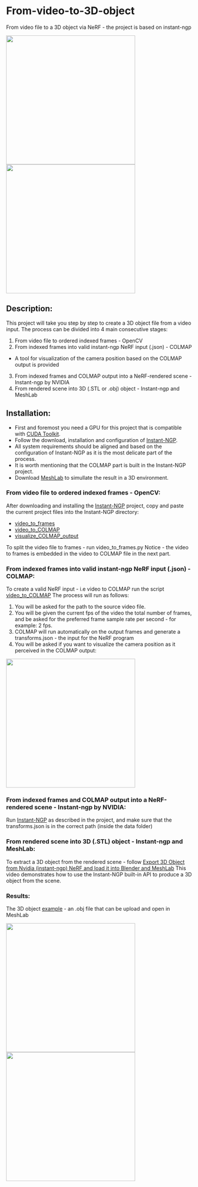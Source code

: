 # From-video-to-3D-object
From video file to a 3D object via NeRF  - the project is based on instant-ngp
<p float="center">
  <a >
    <img src="data/meta data/DroneAruco-gif.gif" width="350" />
  </a>
  <a >
    <img src="data/meta data/MeshLabres-gif.gif" width="350" />
  </a>
</p>

## Description:
This project will take you step by step to create a 3D object file from a video input.
The process can be divided into 4 main consecutive stages:
1. From video file to ordered indexed frames - OpenCV
2. From indexed frames into valid instant-ngp NeRF input (.json) - COLMAP 
  - A tool for visualization of the camera position based on the COLMAP output is provided
3. From indexed frames and COLMAP output into a NeRF-rendered scene - Instant-ngp by NVIDIA
4. From rendered scene into 3D (.STL or .obj) object - Instant-ngp and MeshLab


## Installation:
- First and foremost you need a GPU for this project that is compatible with [CUDA Toolkit](https://developer.nvidia.com/cuda-toolkit).
- Follow the download, installation and configuration of [Instant-NGP](https://github.com/NVlabs/instant-ngp).
- All system requirements should be aligned and based on the configuration of Instant-NGP as it is the most delicate part of the process.
- It is worth mentioning that the COLMAP part is built in the Instant-NGP project.
- Download [MeshLab](https://www.meshlab.net/) to simullate the result in a 3D environment.

### From video file to ordered indexed frames - OpenCV:
After downloading and installing the [Instant-NGP](https://github.com/NVlabs/instant-ngp) project, copy and paste the current project files into the Instant-NGP directory:
* [video_to_frames](video_to_frames.py)
* [video_to_COLMAP](video_to_COLMAP.py)
* [visualize_COLMAP_output](visualize_COLMAP_output.py)
  
To split the video file to frames - run video_to_frames.py
Notice - the video to frames is embedded in the video to COLMAP file in the next part.
### From indexed frames into valid instant-ngp NeRF input (.json) - COLMAP:
To create a valid NeRF input - i.e video to COLMAP run the script [video_to_COLMAP](video_to_COLMAP.py)
The process will run as follows:
1. You will be asked for the path to the source video file.
2. You will be given the current fps of the video the total number of frames, and be asked for the preferred frame sample rate per second - for example: 2 fps.
3. COLMAP will run automatically on the output frames and generate a transforms.json - the input for the NeRF program
4. You will be asked if you want to visualize the camera position as it perceived in the COLMAP output:
   <p float="center">
  <a >
    <img src="data/meta data/visualcam-gif.gif" width="350" />
  </a>
</p>

### From indexed frames and COLMAP output into a NeRF-rendered scene - Instant-ngp by NVIDIA:
Run  [Instant-NGP](https://github.com/NVlabs/instant-ngp) as described in the project, and make sure that the transforms.json is in the correct path (inside the data folder)
### From rendered scene into 3D (.STL) object - Instant-ngp and MeshLab:
To extract a 3D object from the rendered scene - follow [Export 3D Object from Nvidia (instant-ngp) NeRF and load it into Blender and MeshLab](https://www.youtube.com/watch?v=55XKtYOIB7Y)
This video demonstrates how to use the Instant-NGP built-in API to produce a 3D object from the scene.


### Results:
The 3D object [example](data/Results/base/base.obj) - an .obj file that can be upload and open in MeshLab
<p float="center">
  <a >
    <img src="data/meta data/NeRFenv-gif.gif" width="350" />
  </a>
  <a >
    <img src="data/meta data/MeshLabres-gif.gif" width="350" />
  </a>
</p>

